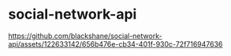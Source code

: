 # social-network-api
https://github.com/blackshane/social-network-api/assets/122633142/656b476e-cb34-401f-930c-72f716947636
